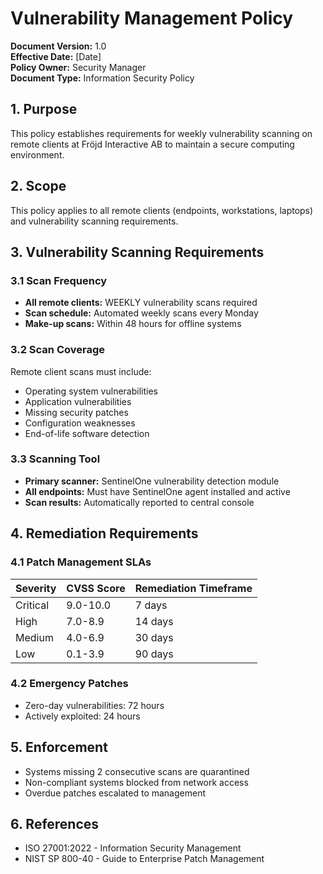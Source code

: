 # Vulnerability Management Policy

**Document Version:** 1.0  
**Effective Date:** [Date]  
**Policy Owner:** Security Manager  
**Document Type:** Information Security Policy

## 1. Purpose

This policy establishes requirements for weekly vulnerability scanning on remote clients at Fröjd Interactive AB to maintain a secure computing environment.

## 2. Scope

This policy applies to all remote clients (endpoints, workstations, laptops) and vulnerability scanning requirements.

## 3. Vulnerability Scanning Requirements

### 3.1 Scan Frequency
- **All remote clients:** WEEKLY vulnerability scans required
- **Scan schedule:** Automated weekly scans every Monday
- **Make-up scans:** Within 48 hours for offline systems

### 3.2 Scan Coverage
Remote client scans must include:
- Operating system vulnerabilities
- Application vulnerabilities  
- Missing security patches
- Configuration weaknesses
- End-of-life software detection

### 3.3 Scanning Tool
- **Primary scanner:** SentinelOne vulnerability detection module
- **All endpoints:** Must have SentinelOne agent installed and active
- **Scan results:** Automatically reported to central console

## 4. Remediation Requirements

### 4.1 Patch Management SLAs

| Severity | CVSS Score | Remediation Timeframe |
|----------|------------|----------------------|
| Critical | 9.0-10.0 | 7 days |
| High | 7.0-8.9 | 14 days |
| Medium | 4.0-6.9 | 30 days |
| Low | 0.1-3.9 | 90 days |

### 4.2 Emergency Patches
- Zero-day vulnerabilities: 72 hours
- Actively exploited: 24 hours

## 5. Enforcement
- Systems missing 2 consecutive scans are quarantined
- Non-compliant systems blocked from network access
- Overdue patches escalated to management

## 6. References

- ISO 27001:2022 - Information Security Management
- NIST SP 800-40 - Guide to Enterprise Patch Management